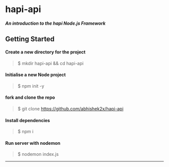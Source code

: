 # hapi-api

***An introduction to the hapi Node.js Framework***


## Getting Started

#### Create a new directory for the project
> $ mkdir hapi-api && cd hapi-api

#### Initialise a new Node project
> $ npm init -y

#### fork and clone the repo
> $ git clone https://github.com/abhishek2x/hapi-api

#### Install dependencies
> $ npm i 

#### Run server with nodemon
> $ nodemon index.js

***
